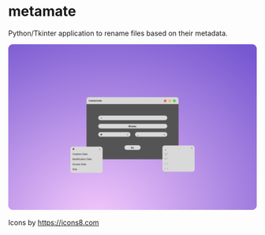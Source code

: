 # metamate
Python/Tkinter application to rename files based on their metadata.

![UI prototype](ui-prototype.png)


Icons by https://icons8.com

